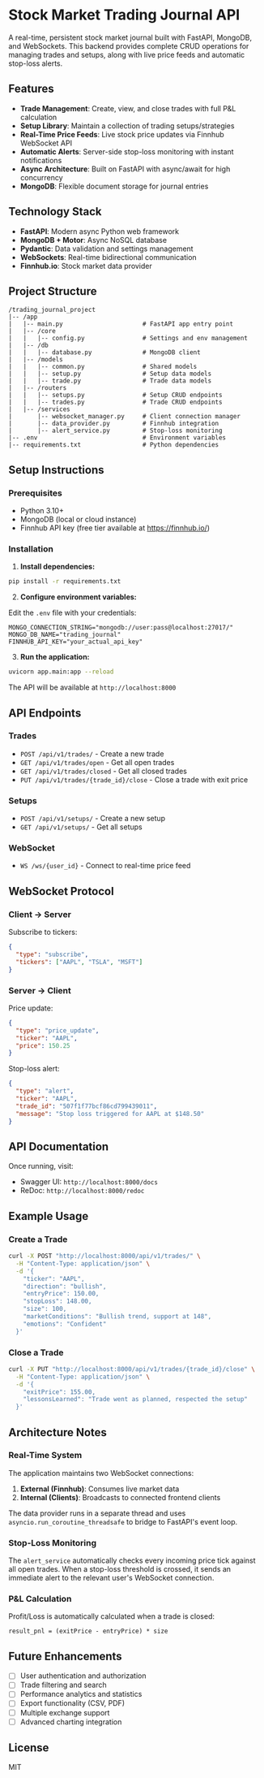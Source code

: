# Stock Market Trading Journal API

A real-time, persistent stock market journal built with FastAPI, MongoDB, and WebSockets. This backend provides complete CRUD operations for managing trades and setups, along with live price feeds and automatic stop-loss alerts.

## Features

- **Trade Management**: Create, view, and close trades with full P&L calculation
- **Setup Library**: Maintain a collection of trading setups/strategies
- **Real-Time Price Feeds**: Live stock price updates via Finnhub WebSocket API
- **Automatic Alerts**: Server-side stop-loss monitoring with instant notifications
- **Async Architecture**: Built on FastAPI with async/await for high concurrency
- **MongoDB**: Flexible document storage for journal entries

## Technology Stack

- **FastAPI**: Modern async Python web framework
- **MongoDB + Motor**: Async NoSQL database
- **Pydantic**: Data validation and settings management
- **WebSockets**: Real-time bidirectional communication
- **Finnhub.io**: Stock market data provider

## Project Structure

```
/trading_journal_project
|-- /app
|   |-- main.py                      # FastAPI app entry point
|   |-- /core
|   |   |-- config.py                # Settings and env management
|   |-- /db
|   |   |-- database.py              # MongoDB client
|   |-- /models
|   |   |-- common.py                # Shared models
|   |   |-- setup.py                 # Setup data models
|   |   |-- trade.py                 # Trade data models
|   |-- /routers
|   |   |-- setups.py                # Setup CRUD endpoints
|   |   |-- trades.py                # Trade CRUD endpoints
|   |-- /services
|       |-- websocket_manager.py     # Client connection manager
|       |-- data_provider.py         # Finnhub integration
|       |-- alert_service.py         # Stop-loss monitoring
|-- .env                             # Environment variables
|-- requirements.txt                 # Python dependencies
```

## Setup Instructions

### Prerequisites

- Python 3.10+
- MongoDB (local or cloud instance)
- Finnhub API key (free tier available at https://finnhub.io/)

### Installation

1. **Install dependencies:**

```bash
pip install -r requirements.txt
```

2. **Configure environment variables:**

Edit the `.env` file with your credentials:

```
MONGO_CONNECTION_STRING="mongodb://user:pass@localhost:27017/"
MONGO_DB_NAME="trading_journal"
FINNHUB_API_KEY="your_actual_api_key"
```

3. **Run the application:**

```bash
uvicorn app.main:app --reload
```

The API will be available at `http://localhost:8000`

## API Endpoints

### Trades

- `POST /api/v1/trades/` - Create a new trade
- `GET /api/v1/trades/open` - Get all open trades
- `GET /api/v1/trades/closed` - Get all closed trades
- `PUT /api/v1/trades/{trade_id}/close` - Close a trade with exit price

### Setups

- `POST /api/v1/setups/` - Create a new setup
- `GET /api/v1/setups/` - Get all setups

### WebSocket

- `WS /ws/{user_id}` - Connect to real-time price feed

## WebSocket Protocol

### Client → Server

Subscribe to tickers:
```json
{
  "type": "subscribe",
  "tickers": ["AAPL", "TSLA", "MSFT"]
}
```

### Server → Client

Price update:
```json
{
  "type": "price_update",
  "ticker": "AAPL",
  "price": 150.25
}
```

Stop-loss alert:
```json
{
  "type": "alert",
  "ticker": "AAPL",
  "trade_id": "507f1f77bcf86cd799439011",
  "message": "Stop loss triggered for AAPL at $148.50"
}
```

## API Documentation

Once running, visit:
- Swagger UI: `http://localhost:8000/docs`
- ReDoc: `http://localhost:8000/redoc`

## Example Usage

### Create a Trade

```bash
curl -X POST "http://localhost:8000/api/v1/trades/" \
  -H "Content-Type: application/json" \
  -d '{
    "ticker": "AAPL",
    "direction": "bullish",
    "entryPrice": 150.00,
    "stopLoss": 148.00,
    "size": 100,
    "marketConditions": "Bullish trend, support at 148",
    "emotions": "Confident"
  }'
```

### Close a Trade

```bash
curl -X PUT "http://localhost:8000/api/v1/trades/{trade_id}/close" \
  -H "Content-Type: application/json" \
  -d '{
    "exitPrice": 155.00,
    "lessonsLearned": "Trade went as planned, respected the setup"
  }'
```

## Architecture Notes

### Real-Time System

The application maintains two WebSocket connections:

1. **External (Finnhub)**: Consumes live market data
2. **Internal (Clients)**: Broadcasts to connected frontend clients

The data provider runs in a separate thread and uses `asyncio.run_coroutine_threadsafe` to bridge to FastAPI's event loop.

### Stop-Loss Monitoring

The `alert_service` automatically checks every incoming price tick against all open trades. When a stop-loss threshold is crossed, it sends an immediate alert to the relevant user's WebSocket connection.

### P&L Calculation

Profit/Loss is automatically calculated when a trade is closed:

```
result_pnl = (exitPrice - entryPrice) * size
```

## Future Enhancements

- [ ] User authentication and authorization
- [ ] Trade filtering and search
- [ ] Performance analytics and statistics
- [ ] Export functionality (CSV, PDF)
- [ ] Multiple exchange support
- [ ] Advanced charting integration

## License

MIT
